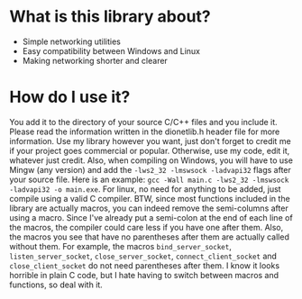 # What is this library about?
- Simple networking utilities
- Easy compatibility between Windows and Linux
- Making networking shorter and clearer

# How do I use it?
You add it to the directory of your source C/C++ files and you include it. Please read the information written in the dionetlib.h header file for more information.
Use my library however you want, just don't forget to credit me if your project goes commercial or popular. Otherwise, use my code, edit it, whatever just credit.
Also, when compiling on Windows, you will have to use Mingw (any version) and add the `-lws2_32 -lmswsock -ladvapi32` flags after your source file.
Here is an example: `gcc -Wall main.c -lws2_32 -lmswsock -ladvapi32 -o main.exe`. For linux, no need for anything to be added, just compile using a valid C compiler.
BTW, since most functions included in the library are actually macros, you can indeed remove the semi-columns after using a macro.
Since I've already put a semi-colon at the end of each line of the macros, the compiler could care less if you have one after them.
Also, the macros you see that have no parentheses after them are actually called without them.
For example, the macros `bind_server_socket`, `listen_server_socket`, `close_server_socket`, `connect_client_socket` and `close_client_socket` do not need parentheses after them.
I know it looks horrible in plain C code, but I hate having to switch between macros and functions, so deal with it.